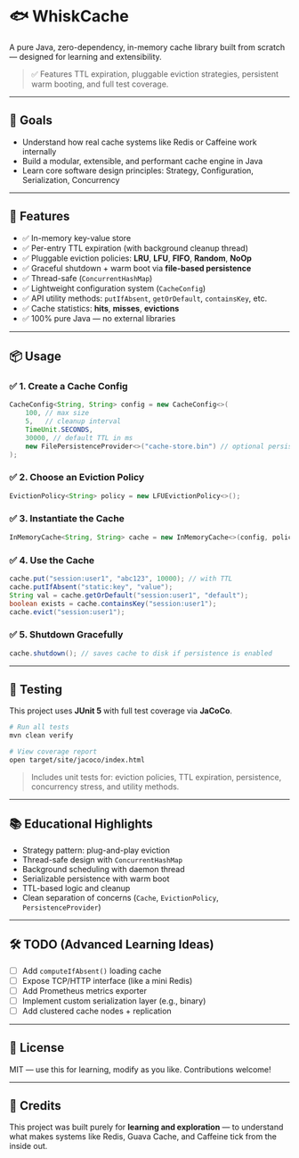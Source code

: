 
# 🐟 WhiskCache

A pure Java, zero-dependency, in-memory cache library built from scratch — designed for learning and extensibility.

> ✅ Features TTL expiration, pluggable eviction strategies, persistent warm booting, and full test coverage.

---

## 🎯 Goals

- Understand how real cache systems like Redis or Caffeine work internally
- Build a modular, extensible, and performant cache engine in Java
- Learn core software design principles: Strategy, Configuration, Serialization, Concurrency

---

## 🚀 Features

- ✅ In-memory key-value store
- ✅ Per-entry TTL expiration (with background cleanup thread)
- ✅ Pluggable eviction policies: **LRU**, **LFU**, **FIFO**, **Random**, **NoOp**
- ✅ Graceful shutdown + warm boot via **file-based persistence**
- ✅ Thread-safe (`ConcurrentHashMap`)
- ✅ Lightweight configuration system (`CacheConfig`)
- ✅ API utility methods: `putIfAbsent`, `getOrDefault`, `containsKey`, etc.
- ✅ Cache statistics: **hits**, **misses**, **evictions**
- ✅ 100% pure Java — no external libraries

---

## 📦 Usage

### ✅ 1. Create a Cache Config

```java
CacheConfig<String, String> config = new CacheConfig<>(
    100, // max size
    5,   // cleanup interval
    TimeUnit.SECONDS,
    30000, // default TTL in ms
    new FilePersistenceProvider<>("cache-store.bin") // optional persistence
);
```

### ✅ 2. Choose an Eviction Policy

```java
EvictionPolicy<String> policy = new LFUEvictionPolicy<>();
```

### ✅ 3. Instantiate the Cache

```java
InMemoryCache<String, String> cache = new InMemoryCache<>(config, policy);
```

### ✅ 4. Use the Cache

```java
cache.put("session:user1", "abc123", 10000); // with TTL
cache.putIfAbsent("static:key", "value");
String val = cache.getOrDefault("session:user1", "default");
boolean exists = cache.containsKey("session:user1");
cache.evict("session:user1");
```

### ✅ 5. Shutdown Gracefully

```java
cache.shutdown(); // saves cache to disk if persistence is enabled
```

---

## 🧪 Testing

This project uses **JUnit 5** with full test coverage via **JaCoCo**.

```bash
# Run all tests
mvn clean verify

# View coverage report
open target/site/jacoco/index.html
```

> Includes unit tests for: eviction policies, TTL expiration, persistence, concurrency stress, and utility methods.

---

## 📚 Educational Highlights

- Strategy pattern: plug-and-play eviction
- Thread-safe design with `ConcurrentHashMap`
- Background scheduling with daemon thread
- Serializable persistence with warm boot
- TTL-based logic and cleanup
- Clean separation of concerns (`Cache`, `EvictionPolicy`, `PersistenceProvider`)

---

## 🛠 TODO (Advanced Learning Ideas)

- [ ] Add `computeIfAbsent()` loading cache
- [ ] Expose TCP/HTTP interface (like a mini Redis)
- [ ] Add Prometheus metrics exporter
- [ ] Implement custom serialization layer (e.g., binary)
- [ ] Add clustered cache nodes + replication

---

## 📖 License

MIT — use this for learning, modify as you like. Contributions welcome!

---

## 🙌 Credits

This project was built purely for **learning and exploration** — to understand what makes systems like Redis, Guava Cache, and Caffeine tick from the inside out.
